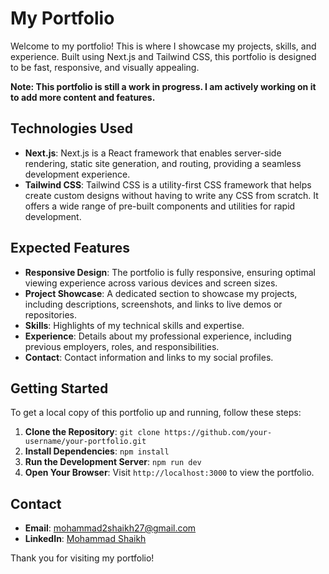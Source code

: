 # My Portfolio

Welcome to my portfolio! This is where I showcase my projects, skills, and experience. Built using Next.js and Tailwind CSS, this portfolio is designed to be fast, responsive, and visually appealing.

**Note: This portfolio is still a work in progress. I am actively working on it to add more content and features.**

## Technologies Used

- **Next.js**: Next.js is a React framework that enables server-side rendering, static site generation, and routing, providing a seamless development experience.
- **Tailwind CSS**: Tailwind CSS is a utility-first CSS framework that helps create custom designs without having to write any CSS from scratch. It offers a wide range of pre-built components and utilities for rapid development.

## Expected Features

- **Responsive Design**: The portfolio is fully responsive, ensuring optimal viewing experience across various devices and screen sizes.
- **Project Showcase**: A dedicated section to showcase my projects, including descriptions, screenshots, and links to live demos or repositories.
- **Skills**: Highlights of my technical skills and expertise.
- **Experience**: Details about my professional experience, including previous employers, roles, and responsibilities.
- **Contact**: Contact information and links to my social profiles.

## Getting Started

To get a local copy of this portfolio up and running, follow these steps:

1. **Clone the Repository**: `git clone https://github.com/your-username/your-portfolio.git`
2. **Install Dependencies**: `npm install`
3. **Run the Development Server**: `npm run dev`
4. **Open Your Browser**: Visit `http://localhost:3000` to view the portfolio.


## Contact

- **Email**: mohammad2shaikh27@gmail.com
- **LinkedIn**: [Mohammad Shaikh](https://www.linkedin.com/in/mohammadsshaikh/)

Thank you for visiting my portfolio!

